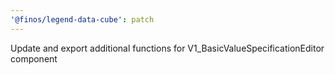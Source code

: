 ```yaml
---
'@finos/legend-data-cube': patch
---
```


Update and export additional functions for V1_BasicValueSpecificationEditor component
